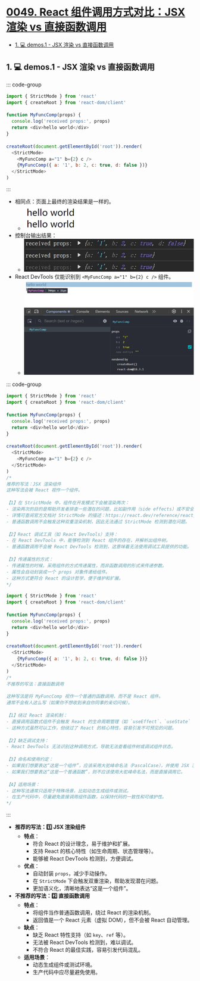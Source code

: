 # [0049. React 组件调用方式对比：JSX 渲染 vs 直接函数调用](https://github.com/Tdahuyou/react/tree/main/0049.%20React%20%E7%BB%84%E4%BB%B6%E8%B0%83%E7%94%A8%E6%96%B9%E5%BC%8F%E5%AF%B9%E6%AF%94%EF%BC%9AJSX%20%E6%B8%B2%E6%9F%93%20vs%20%E7%9B%B4%E6%8E%A5%E5%87%BD%E6%95%B0%E8%B0%83%E7%94%A8)

<!-- region:toc -->
- [1. 💻 demos.1 - JSX 渲染 vs 直接函数调用](#1--demos1---jsx-渲染-vs-直接函数调用)
<!-- endregion:toc -->

## 1. 💻 demos.1 - JSX 渲染 vs 直接函数调用

::: code-group

```js [两种调用方式]
import { StrictMode } from 'react'
import { createRoot } from 'react-dom/client'

function MyFuncComp(props) {
  console.log('received props:', props)
  return <div>hello world</div>
}

createRoot(document.getElementById('root')).render(
  <StrictMode>
    <MyFuncComp a="1" b={2} c />
    {MyFuncComp({ a: '1', b: 2, c: true, d: false })}
  </StrictMode>
)
```

:::

- 相同点：页面上最终的渲染结果是一样的。
  - ![](assets/2025-02-17-14-35-44.png)
- 控制台输出结果：
  - ![](assets/2025-02-17-14-35-55.png)
- React DevTools 仅能识别到 `<MyFuncComp a="1" b={2} c />` 组件。
  - ![](assets/2025-02-17-14-36-15.png)

::: code-group

```js [1️⃣ JSX 渲染]
import { StrictMode } from 'react'
import { createRoot } from 'react-dom/client'

function MyFuncComp(props) {
  console.log('received props:', props)
  return <div>hello world</div>
}

createRoot(document.getElementById('root')).render(
  <StrictMode>
    <MyFuncComp a="1" b={2} c />
  </StrictMode>
)
/*
推荐的写法：JSX 渲染组件
这种写法会被 React 视作一个组件。

【1】在 StrictMode 中，组件在开发模式下会被渲染两次：
- 渲染两次的目的是帮助开发者排查一些潜在的问题，比如副作用（side effects）或不安全的生命周期方法。
- 详情可查阅官方文档对 StrictMode 的描述：https://react.dev/reference/react/StrictMode
- 普通函数调用不会触发这种双重渲染机制，因此无法通过 StrictMode 检测到潜在问题。

【2】React 调试工具（如 React DevTools）支持：
- 在 React DevTools 中，能够检测到 React 组件的存在，并解析出组件树。
- 普通函数调用不会被 React DevTools 检测到，这意味着无法使用调试工具提供的功能。

【3】传递属性的方式：
- 传递属性的时候，采用组件的方式传递属性，而非函数调用的形式来传递参数。
- 属性会自动封装成一个 props 对象传递给组件。
- 这种方式更符合 React 的设计哲学，便于维护和扩展。
*/
```

```js [2️⃣ 直接函数调用]
import { StrictMode } from 'react'
import { createRoot } from 'react-dom/client'

function MyFuncComp(props) {
  console.log('received props:', props)
  return <div>hello world</div>
}

createRoot(document.getElementById('root')).render(
  <StrictMode>
    {MyFuncComp({ a: '1', b: 2, c: true, d: false })}
  </StrictMode>
)
/*
不推荐的写法：直接函数调用

这种写法是将 MyFuncComp 视作一个普通的函数调用，而不是 React 组件。
通常不会有人这么写（如果你不想收到来自你同事的亲切问候）。

【1】绕过 React 渲染机制：
- 直接调用函数式组件不会触发 React 的生命周期管理（如 `useEffect`、`useState` 等）。
- 这种方式虽然可以工作，但绕过了 React 的核心特性，容易引发不可预见的问题。

【2】缺乏调试支持：
- React DevTools 无法识别这种调用方式，导致无法查看组件树或调试组件状态。

【3】命名和使用约定：
- 如果我们想要表达“这是一个组件”，应该采用大驼峰命名法（PascalCase），并使用 JSX 渲染它。
- 如果我们想要表达“这是一个普通函数”，则不应该使用大驼峰命名法，而是直接调用它。

【4】适用场景：
- 这种写法通常只适用于特殊场景，比如动态生成组件或测试。
- 在生产代码中，尽量避免直接调用组件函数，以保持代码的一致性和可维护性。
*/
```

:::

- **推荐的写法：1️⃣ JSX 渲染组件**
  - **特点**：
    - 符合 React 的设计理念，易于维护和扩展。
    - 支持 React 的核心特性（如生命周期、状态管理等）。
    - 能够被 React DevTools 检测到，方便调试。
  - **优点**：
    - 自动封装 `props`，减少手动操作。
    - 在 `StrictMode` 下会触发双重渲染，帮助发现潜在问题。
    - 更加语义化，清晰地表达“这是一个组件”。
- **不推荐的写法：2️⃣ 直接函数调用**
  - **特点**：
    - 将组件当作普通函数调用，绕过 React 的渲染机制。
    - 返回值是一个 React 元素（虚拟 DOM），但不会被 React 自动管理。
  - **缺点**：
    - 缺乏 React 特性支持（如 `key`、`ref` 等）。
    - 无法被 React DevTools 检测到，难以调试。
    - 不符合 React 的最佳实践，容易引发代码混乱。
  - **适用场景**：
    - 动态生成组件或测试环境。
    - 生产代码中应尽量避免使用。

